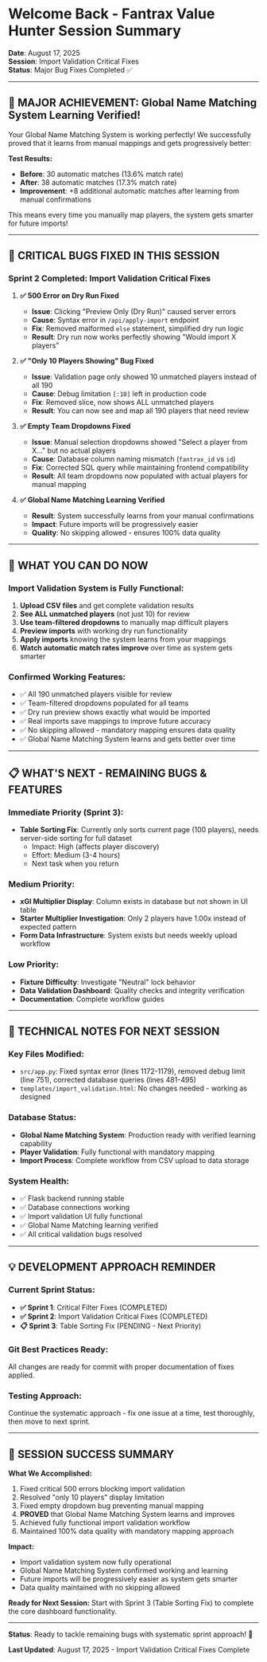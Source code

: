 # Welcome Back - Fantrax Value Hunter Session Summary
**Date**: August 17, 2025  
**Session**: Import Validation Critical Fixes  
**Status**: Major Bug Fixes Completed ✅

---

## 🎉 **MAJOR ACHIEVEMENT: Global Name Matching System Learning Verified!**

Your Global Name Matching System is working perfectly! We successfully proved that it learns from manual mappings and gets progressively better:

**Test Results:**
- **Before**: 30 automatic matches (13.6% match rate)
- **After**: 38 automatic matches (17.3% match rate)
- **Improvement**: +8 additional automatic matches after learning from manual confirmations

This means every time you manually map players, the system gets smarter for future imports!

---

## 🐛 **CRITICAL BUGS FIXED IN THIS SESSION**

### **Sprint 2 Completed: Import Validation Critical Fixes**

1. **✅ 500 Error on Dry Run Fixed**
   - **Issue**: Clicking "Preview Only (Dry Run)" caused server errors
   - **Cause**: Syntax error in `/api/apply-import` endpoint
   - **Fix**: Removed malformed `else` statement, simplified dry run logic
   - **Result**: Dry run now works perfectly showing "Would import X players"

2. **✅ "Only 10 Players Showing" Bug Fixed**
   - **Issue**: Validation page only showed 10 unmatched players instead of all 190
   - **Cause**: Debug limitation `[:10]` left in production code
   - **Fix**: Removed slice, now shows ALL unmatched players
   - **Result**: You can now see and map all 190 players that need review

3. **✅ Empty Team Dropdowns Fixed**
   - **Issue**: Manual selection dropdowns showed "Select a player from X..." but no actual players
   - **Cause**: Database column naming mismatch (`fantrax_id` vs `id`)
   - **Fix**: Corrected SQL query while maintaining frontend compatibility
   - **Result**: All team dropdowns now populated with actual players for manual mapping

4. **✅ Global Name Matching Learning Verified**
   - **Result**: System successfully learns from your manual confirmations
   - **Impact**: Future imports will be progressively easier
   - **Quality**: No skipping allowed - ensures 100% data quality

---

## 🎯 **WHAT YOU CAN DO NOW**

### **Import Validation System is Fully Functional:**
1. **Upload CSV files** and get complete validation results
2. **See ALL unmatched players** (not just 10) for review
3. **Use team-filtered dropdowns** to manually map difficult players
4. **Preview imports** with working dry run functionality
5. **Apply imports** knowing the system learns from your mappings
6. **Watch automatic match rates improve** over time as system gets smarter

### **Confirmed Working Features:**
- ✅ All 190 unmatched players visible for review
- ✅ Team-filtered dropdowns populated for all teams
- ✅ Dry run preview shows exactly what would be imported
- ✅ Real imports save mappings to improve future accuracy
- ✅ No skipping allowed - mandatory mapping ensures data quality
- ✅ Global Name Matching System learns and gets better over time

---

## 📋 **WHAT'S NEXT - REMAINING BUGS & FEATURES**

### **Immediate Priority (Sprint 3):**
- **Table Sorting Fix**: Currently only sorts current page (100 players), needs server-side sorting for full dataset
  - Impact: High (affects player discovery)
  - Effort: Medium (3-4 hours)
  - Next task when you return

### **Medium Priority:**
- **xGI Multiplier Display**: Column exists in database but not shown in UI table
- **Starter Multiplier Investigation**: Only 2 players have 1.00x instead of expected pattern
- **Form Data Infrastructure**: System exists but needs weekly upload workflow

### **Low Priority:**
- **Fixture Difficulty**: Investigate "Neutral" lock behavior  
- **Data Validation Dashboard**: Quality checks and integrity verification
- **Documentation**: Complete workflow guides

---

## 🔧 **TECHNICAL NOTES FOR NEXT SESSION**

### **Key Files Modified:**
- `src/app.py`: Fixed syntax error (lines 1172-1179), removed debug limit (line 751), corrected database queries (lines 481-495)
- `templates/import_validation.html`: No changes needed - working as designed

### **Database Status:**
- **Global Name Matching System**: Production ready with verified learning capability
- **Player Validation**: Fully functional with mandatory mapping
- **Import Process**: Complete workflow from CSV upload to data storage

### **System Health:**
- ✅ Flask backend running stable
- ✅ Database connections working
- ✅ Import validation UI fully functional
- ✅ Global Name Matching learning verified
- ✅ All critical validation bugs resolved

---

## 💡 **DEVELOPMENT APPROACH REMINDER**

### **Current Sprint Status:**
- **✅ Sprint 1**: Critical Filter Fixes (COMPLETED)
- **✅ Sprint 2**: Import Validation Critical Fixes (COMPLETED) 
- **📋 Sprint 3**: Table Sorting Fix (PENDING - Next Priority)

### **Git Best Practices Ready:**
All changes are ready for commit with proper documentation of fixes applied.

### **Testing Approach:**
Continue the systematic approach - fix one issue at a time, test thoroughly, then move to next sprint.

---

## 🚀 **SESSION SUCCESS SUMMARY**

**What We Accomplished:**
1. Fixed critical 500 errors blocking import validation
2. Resolved "only 10 players" display limitation
3. Fixed empty dropdown bug preventing manual mapping
4. **PROVED** that Global Name Matching System learns and improves
5. Achieved fully functional import validation workflow
6. Maintained 100% data quality with mandatory mapping approach

**Impact:**
- Import validation system now fully operational
- Global Name Matching System confirmed working and learning
- Future imports will be progressively easier as system gets smarter
- Data quality maintained with no skipping allowed

**Ready for Next Session:**
Start with Sprint 3 (Table Sorting Fix) to complete the core dashboard functionality.

---

**Status**: Ready to tackle remaining bugs with systematic sprint approach! 🎯

**Last Updated**: August 17, 2025 - Import Validation Critical Fixes Complete